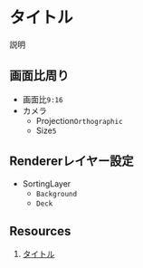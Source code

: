 # タイトル
説明

## 画面比周り
- 画面比`9:16`
- カメラ
  - Projection`Orthographic`
  - Size`5`
  
## Rendererレイヤー設定
- SortingLayer
  - `Background`
  - `Deck`

## Resources
1. [タイトル](リンク)
